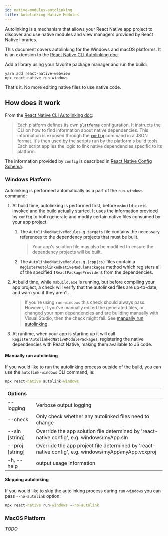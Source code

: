 ```yaml
---
id: native-modules-autolinking
title: Autolinking Native Modules
---
```


Autolinking is a mechanism that allows your React Native app project to discover and use native modules and view managers provided by React Native libraries.

This document covers autolinking for the Windows and macOS platforms. It is an extension to the [React Native CLI Autolinking doc](https://github.com/react-native-community/cli/blob/master/docs/autolinking.md).

Add a library using your favorite package manager and run the build:

```
yarn add react-native-webview
npx react-native run-windows
```

That's it. No more editing native files to use native code.

## How does it work

From the [React Native CLI Autolinking doc](https://github.com/react-native-community/cli/blob/master/docs/autolinking.md#how-does-it-work):

> Each platform defines its own [`platforms`](https://github.com/react-native-community/cli/blob/master/docs/platforms.md) configuration. It instructs the CLI on how to find information about native dependencies. This information is exposed through the [`config`](https://github.com/react-native-community/cli/blob/master/docs/commands.md#config) command in a JSON format. It's then used by the scripts run by the platform's build tools. Each script applies the logic to link native dependencies specific to its platform.

The information provided by `config` is described in [React Native Config Schema](config.md).

### Windows Platform

Autolinking is performed automatically as a part of the `run-windows` command:

1. At build time, autolinking is performed first, before `msbuild.exe` is invoked and the build actually started. It uses the information provided by `config` to both generate and modify certain native files consumed by your app project.
    1. The `AutolinkedNativeModules.g.targets` file contains the necessary references to the dependency projects that must be built.
        > Your app's solution file may also be modified to ensure the dependency projects will be built.

    1. The `AutolinkedNativeModules.g.(cpp|cs)` files contain a `RegisterAutolinkedNativeModulePackages` method which registers all of the specified `IReactPackageProvider`s from the dependencies.
1. At build time, while `msbuild.exe` is running, but before compiling your app project, a check will verify that the autolinked files are up-to-date, and warn you if they aren't.
    > If you're using `run-windows` this check should always pass. However, if you've manually edited the generated files, or changed your npm dependencies and are building manually with Visual Studio, then the check might fail. See [manually run autolinking](#manually-run-autolinking).
1. At runtime, when your app is starting up it will call `RegisterAutolinkedNativeModulePackages`, registering the native dependencies with React Native, making them available to JS code.

#### Manually run autolinking

If you would like to run the autolinking process outside of the build, you can use the `autolink-windows` CLI command, ie:

```cmd
npx react-native autolink-windows
```

| Options |  |
|:--------|:-|
| --logging | Verbose output logging |
| --check | Only check whether any autolinked files need to change |
| --sln [string] | Override the app solution file determined by 'react-native config', e.g. windows\myApp.sln |
| --proj [string] | Override the app project file determined by 'react-native config', e.g. windows\myApp\myApp.vcxproj |
| -h, --help | output usage information |

#### Skipping autolinking

If you would like to skip the autolinking process during `run-windows` you can pass `--no-autolink` option:

```cmd
npx react-native run-windows --no-autolink
```

### MacOS Platform

*TODO*

